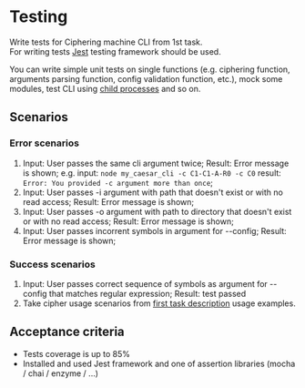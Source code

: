 # Testing

Write tests for Ciphering machine CLI from 1st task.  
For writing tests [Jest](https://jestjs.io/) testing framework should be used.  

You can write simple unit tests on single functions (e.g. ciphering function, arguments parsing function, config validation function, etc.), mock some modules, test CLI using [child processes](https://nodejs.org/dist/latest-v14.x/docs/api/child_process.html) and so on.

## Scenarios

### Error scenarios
1) Input: User passes the same cli argument twice; Result: Error message is shown;
e.g. input: `node my_caesar_cli -c C1-C1-A-R0 -c C0` result: `Error: You provided -c argument more than once`;
2) Input: User passes -i argument with path that doesn't exist or with no read access; Result: Error message is shown;
3) Input: User passes -o argument with path to directory that doesn't exist or with no read access; Result: Error message is shown;
4) Input: User passes incorrent symbols in argument for --config; Result: Error message is shown;

### Success scenarios
1) Input: User passes correct sequence of symbols as argument for --config that matches regular expression; Result: test passed
2) Take cipher usage scenarios from [first task description](https://github.com/AlreadyBored/basic-nodejs-course/blob/review-2021Q4/descriptions/caesar-cipher-cli-tool.md) usage examples.

## Acceptance criteria
- Tests coverage is up to 85%
- Installed and used Jest framework and one of assertion libraries (mocha / chai / enzyme / ...)

